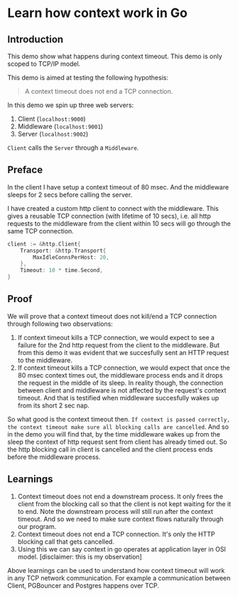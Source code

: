 # Learn how context work in Go
## Introduction
This demo show what happens during context timeout. This demo is only scoped to TCP/IP model.

This demo is aimed at testing the following hypothesis:
> A context timeout does not end a TCP connection.

In this demo we spin up three web servers:
1. Client (`localhost:9000`)
2. Middleware (`localhost:9001`)
3. Server (`localhost:9002`)

`Client` calls the `Server` through a `Middleware`. 

## Preface
In the client I have setup a context timeout of 80 msec. And the middleware sleeps for 2 secs before calling the server. 

I have created a custom http client to connect with the middleware. This gives a reusable TCP connection (with lifetime of 10 secs), i.e. all http requests to the middleware from the client within 10 secs will go through the same TCP connection.
```go
client := &http.Client{
    Transport: &http.Transport{
        MaxIdleConnsPerHost: 20,
    },
    Timeout: 10 * time.Second,
}
```

## Proof

We will prove that a context timeout does not kill/end a TCP connection through following two observations:

1. If context timeout kills a TCP connection, we would expect to see a failure for the 2nd http request from the client to the middleware. But from this demo it was evident that we succesfully sent an HTTP request to the middleware.
2. If context timeout kills a TCP connection, we would expect that once the 80 msec context times out, the middleware process ends and it drops the request in the middle of its sleep. In reality though, the connection between client and middleware is not affected by the request's context timeout. And that is testified when middleware succesfully wakes up from its short 2 sec nap.

So what good is the context timeout then. `If context is passed correctly, the context timeout make sure all blocking calls are cancelled`. And so in the demo you will find that, by the time middleware wakes up from the sleep the context of http request sent from client has already timed out. So the http blocking call in client is cancelled and the client process ends before the middleware process.


## Learnings
1. Context timeout does not end a downstream process. It only frees the client from the blocking call so that the client is not kept waiting for the it to end. Note the downstream process will still run after the context timeout. And so we need to make sure context flows naturally through our program.
2. Context timeout does not end a TCP connection. It's only the HTTP blocking call that gets cancelled.
3. Using this we can say context in go operates at application layer in OSI model. [disclaimer: this is my observation]

Above learnings can be used to understand how context timeout will work in any TCP network communication. For example a communication between Client, PGBouncer and Postgres happens over TCP. 
